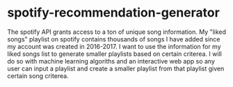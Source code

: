 # spotify-recommendation-generator

The spotify API grants access to a ton of unique song information. My "liked songs" playlist on spotify contains thousands of songs I have added since my account was created in 2016-2017. I want to use the information for my liked songs list to generate smaller playlists based on certain criterea. I will do so with machine learning algoriths and an interactive web app so any user can input a playlist and create a smaller playlist from that playlist given certain song criterea. 

